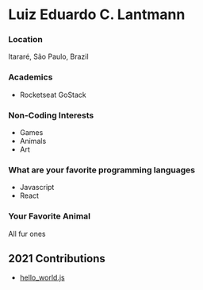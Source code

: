 # Luiz Eduardo C. Lantmann

### Location

Itararé, São Paulo, Brazil


### Academics

- Rocketseat GoStack

### Non-Coding Interests

- Games
- Animals
- Art

### What are your favorite programming languages

- Javascript
- React

### Your Favorite Animal

All fur ones

## 2021 Contributions

- [hello_world.js](../2021/LuizLantmann/hello_world.js)